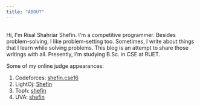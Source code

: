 ```yaml
---
title: "ABOUT"
---
```


##

Hi, I'm Risal Shahriar Shefin. I'm a competitive programmer. Besides problem-solving, I like problem-setting too. Sometimes, I write about things that I learn while solving problems. This blog is an attempt to share those writings with all. Presently, I'm studying B.Sc. in CSE at RUET.

Some of my online judge appearances:
 1. Codeforces: [shefin.cse16](https://codeforces.com/profile/shefin.cse16)
 2. LightOj: [Shefin](http://lightoj.com/volume_userstat.php?user_id=44221)
 3. Toph: [shefin](https://toph.co/u/shefin)
 4. UVA: [shefin](https://uhunt.onlinejudge.org/id/901516)
